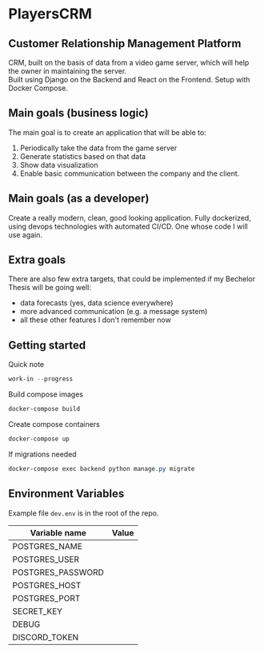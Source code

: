 # PlayersCRM

## Customer Relationship Management Platform

CRM, built on the basis of data from a video game server, which will help the owner in maintaining the server. <br>
Built using Django on the Backend and React on the Frontend.
Setup with Docker Compose.

## Main goals (business logic)

The main goal is to create an application that will be able to:

1. Periodically take the data from the game server
2. Generate statistics based on that data
3. Show data visualization
4. Enable basic communication between the company and the client.

## Main goals (as a developer)

Create a really modern, clean, good looking application.
Fully dockerized, using devops technologies with automated CI/CD.
One whose code I will use again.

## Extra goals

There are also few extra targets, that could be implemented if my Bechelor Thesis will be going well:

-   data forecasts (yes, data science everywhere)
-   more advanced communication (e.g. a message system)
-   all these other features I don't remember now

## Getting started

Quick note

```powershell
work-in --progress
```

Build compose images

```powershell
docker-compose build
```

Create compose containers

```powershell
docker-compose up
```

If migrations needed

```powershell
docker-compose exec backend python manage.py migrate
```

## Environment Variables

Example file `dev.env` is in the root of the repo.

| Variable name     | Value |
| ----------------- | ----- |
| POSTGRES_NAME     |       |
| POSTGRES_USER     |       |
| POSTGRES_PASSWORD |       |
| POSTGRES_HOST     |       |
| POSTGRES_PORT     |       |
| SECRET_KEY        |       |
| DEBUG             |       |
| DISCORD_TOKEN     |       |
